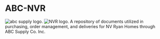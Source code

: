 # ABC-NVR
![abc supply logo.](https://www.abcsupply.com/wp-content/uploads/ABC%20Logos/ABC%20Supply%20Logo.jpg?_t=1713385859) ![NVR logo.](https://staticphg.tbe.taleo.net/phg01/ats/cacheable/R16-07-18-18-45-41-16.B1.0.1_prod/servlet/dynamic/images/imge_1043.jpg?lastUploaded=1469116971476&org=NVRINC)
A repository of documents utilized in purchasing, order management, and deliveries for NV Ryan Homes through ABC Supply Co. Inc. 
